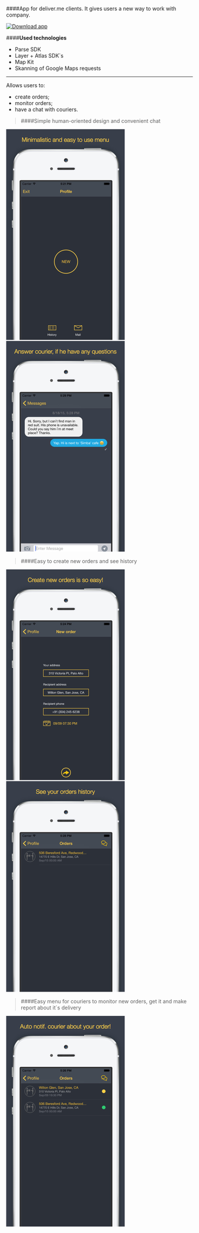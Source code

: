 ####App for deliver.me clients. It gives users a new way to work with company. 

[![Download app](http://dpal.dunnpal.org/wp-content/uploads/2014/01/Download_on_the_App_Store_Badge_US-UK_135x40-300x89.jpg)](https://itunes.apple.com/ua/app/deliver.me/id1031567288?mt=8)

####**Used technologies**

 - Parse SDK
 - Layer + Atlas SDK`s
 - Map Kit
 - Skanning of Google Maps requests

---

Allows users to:

 - create orders;
 - monitor orders;
 - have a chat with couriers.
 
> ####Simple human-oriented design and convenient chat

![](https://github.com/megawina/deliver.me/blob/master/Screenshots%20deliverme_1.0/scr1.png) 
![](https://github.com/megawina/deliver.me/blob/master/Screenshots%20deliverme_1.0/scr2.png) 

> ####Easy to create new orders and see history

![](https://github.com/megawina/deliver.me/blob/master/Screenshots%20deliverme_1.0/scr3.png) 
![](https://github.com/megawina/deliver.me/blob/master/Screenshots%20deliverme_1.0/scr4.png) 

> ####Easy menu for couriers to monitor new orders, get it and make report about it`s delivery

![](https://github.com/megawina/deliver.me/blob/master/Screenshots%20deliverme_1.0/scr5.png)

